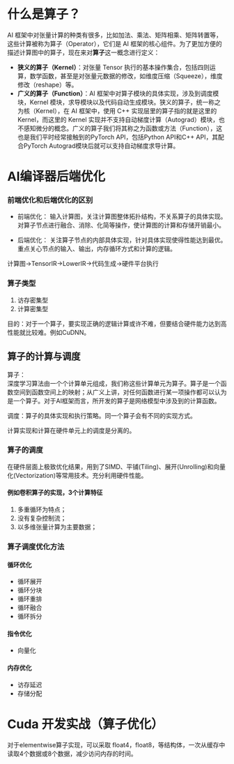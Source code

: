 # 什么是算子？
AI 框架中对张量计算的种类有很多，比如加法、乘法、矩阵相乘、矩阵转置等，这些计算被称为算子（Operator），它们是 AI 框架的核心组件。为了更加方便的描述计算图中的算子，现在来对**算子**这一概念进行定义：
- **狭义的算子（Kernel）**：对张量 Tensor 执行的基本操作集合，包括四则运算，数学函数，甚至是对张量元数据的修改，如维度压缩（Squeeze），维度修改（reshape）等。
- **广义的算子（Function）**：AI 框架中对算子模块的具体实现，涉及到调度模块，Kernel 模块，求导模块以及代码自动生成模块。狭义的算子，统一称之为核（Kernel），在 AI 框架中，使用 C++ 实现层里的算子指的就是这里的 Kernel，而这里的 Kernel 实现并不支持自动梯度计算（Autograd）模块，也不感知微分的概念。广义的算子我们将其称之为函数或方法（Function），这也是我们平时经常接触到的PyTorch API，包括Python API和C++ API，其配合PyTorch Autograd模块后就可以支持自动梯度求导计算。


# AI编译器后端优化

### 前端优化和后端优化的区别
- 前端优化：
输入计算图，关注计算图整体拓扑结构，不关系算子的具体实现。对算子节点进行融合、消除、化简等操作，使计算图的计算和存储开销最小。

- 后端优化：
关注算子节点的内部具体实现，针对具体实现使得性能达到最优。重点关心节点的输入、输出，内存循环方式和计算的逻辑。

计算图->TensorIR->LowerIR->代码生成->硬件平台执行

### 算子类型
1. 访存密集型
2. 计算密集型

目的：对于一个算子，要实现正确的逻辑计算或许不难，但要结合硬件能力达到高性能就比较难。例如CuDNN。

## 算子的计算与调度
算子：<br>
深度学习算法由一个个计算单元组成，我们称这些计算单元为算子。算子是一个函数空间到函数空间上的映射；从广义上讲，对任何函数进行某一项操作都可以认为是一个算子。对于AI框架而言，所开发的算子是网络模型中涉及到的计算函数。

调度：算子的具体实现和执行策略。同一个算子会有不同的实现方式。

计算实现和计算在硬件单元上的调度是分离的。

### 算子的调度
在硬件层面上极致优化结果，用到了SIMD、平铺(Tiling)、展开(Unrolling)和向量化(Vectorization)等常用技术。充分利用硬件性能。

#### 例如卷积算子的实现，3个计算特征
1. 多重循环为特点；
2. 没有复杂控制流；
3. 以多维张量计算为主要数据；

### 算子调度优化方法
#### 循环优化
- 循环展开
- 循环分块
- 循环重排
- 循环融合
- 循环拆分

#### 指令优化
- 向量化

#### 内存优化
- 访存延迟
- 存储分配



# Cuda 开发实战（算子优化）

对于elementwise算子实现，可以采取 float4，float8，等结构体，一次从缓存中读取4个数据或8个数据，减少访问内存的时间。
